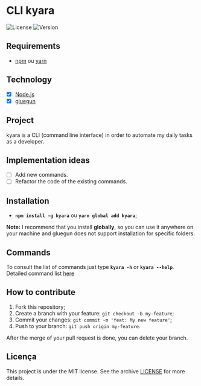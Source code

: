 # CLI kyara 
<img alt="License" src="https://img.shields.io/badge/license-MIT-blue" style="display: inline;"> <img alt="Version" src="https://img.shields.io/badge/version-0.0.7-blue">

## Requirements

- [npm](https://www.npmjs.com/) ou [yarn](https://yarnpkg.com/)

## Technology

- [x] [Node.js](https://nodejs.org/en/)
- [x] [gluegun](https://infinitered.github.io/gluegun/#/)

## Project

kyara is a CLI (command line interface) in order to automate my daily tasks as a developer.

## Implementation ideas

- [ ] Add new commands.
- [ ] Refactor the code of the existing commands.

## Installation

- **`npm install -g kyara`** ou **`yarn global add kyara`**;

**Note:** I recommend that you install **globally**, so you can use it anywhere on your machine and gluegun does not support installation for specific folders.

## Commands

To consult the list of commands just type **`kyara -h`** or **`kyara --help`**. <br>
Detailed command list [here](https://github.com/Rogerluiz0/kyara/blob/master/docs/commands.md)

## How to contribute

1. Fork this repository;
2. Create a branch with your feature: `git checkout -b my-feature`;
3. Commit your changes: `git commit -m 'feat: My new feature'`;
4. Push to your branch: `git push origin my-feature`.

After the merge of your pull request is done, you can delete your branch.

## Licença

This project is under the MIT license. See the archive [LICENSE](LICENSE.md) for more details.
